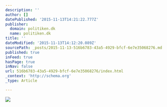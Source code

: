 ```yaml
---
description: ''
author: []
datePublished: '2015-11-13T14:21:22.777Z'
publisher:
  domain: politiken.dk
  name: politiken.dk
title: ''
dateModified: '2015-11-13T14:12:20.089Z'
sourcePath: _posts/2015-11-13-516b6783-43a5-4929-bfcf-6e7e35068276.md
published: true
inFeed: true
hasPage: true
inNav: false
url: 516b6783-43a5-4929-bfcf-6e7e35068276/index.html
_context: 'http://schema.org'
_type: Article

---
```

![](http://multimedia.pol.dk/archive/00888/Satspulje_Per_888989y.jpg)